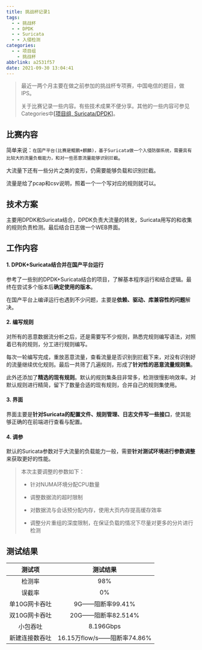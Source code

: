 ```yaml
---
title: 挑战杯记录1
tags:
  - - 挑战杯
  - - DPDK
  - - Suricata
  - - 入侵检测
categories:
  - - 项目组
    - 挑战杯
abbrlink: a2531f57
date: 2021-09-30 13:04:41
---
```


> 最近一两个月主要在做之前参加的挑战杯专项赛，中国电信的题目，做IPS。
>
> 关于比赛记录一些内容。有些技术成果不便分享。其他的一些内容可参见Categories中[[项目组, Suricata/DPDK]](https://leex0.top/categories/)。

## 比赛内容

简单来说：`在国产平台(比赛是鲲鹏+麒麟)，基于Suricata做一个入侵防御系统，需要具有比较大的流量负载能力，和对一些恶意流量能够识别拦截`。

大流量下还有一些分片之类的变形，仍需要能够负载和识别拦截。

流量是给了pcap和csv说明，照着一个一个写对应的规则就可以。

## 技术方案

主要用DPDK和Suricata结合，DPDK负责大流量的转发，Suricata用写的和收集的规则负责检测。最后结合日志做一个WEB界面。

## 工作内容

#### 1. DPDK+Suricata结合并在国产平台运行

参考了一些别的DPDK+Suricata结合的项目，了解基本程序运行和结合逻辑。最终在尝试多个版本后**确定使用的版本**。

在国产平台上编译运行也遇到不少问题，主要是**依赖、驱动、库兼容性的问题**解决。

#### 2. 编写规则

对所有的恶意数据流分析之后，还是需要写不少规则，熟悉完规则编写语法，对照着已有的规则，分工进行规则编写。

每次一轮编写完成，重放恶意流量，查看流量是否识别到拦截下来，对没有识别好的流量继续优化规则。最后一共筛了几遍规则，形成了**针对性的恶意流量规则集**。

此外还添加了**精选的现有规则**。默认的规则集条目非常多，检测很慢影响效率。对默认规则进行精简，留下了数量合适的现有规则，合并自己的规则集使用。

#### 3. 界面

界面主要是**针对Suricata的配置文件、规则管理、日志文件写一些接口**，使其能够正确的在前端进行查看与配置。

#### 4. 调参

默认的Suricata参数对于大流量的负载能力一般，需要**针对测试环境进行参数调整**来获取更好的性能。

> 本次主要调整的参数如下：
>
> - 针对NUMA环境分配CPU数量
>
> - 调整数据流的超时限制
>
> - 对数据流与会话预分配内存，使用大页内存提高缓存效率
>
> - 调整分片重组的深度限制，在保证负载的情况下尽量对更多的分片进行检测

## 

## 测试结果

|     测试项     |          测试结果           |
| :------------: | :-------------------------: |
|     检测率     |             98%             |
|     误截率     |             0%              |
| 单10G网卡吞吐  |      9G——阻断率99.41%       |
| 双10G网卡吞吐  |     20G——阻断率82.514%      |
|    小包吞吐    |          8.196Gbps          |
| 新建连接数吞吐 | 16.15万flow/s——阻断率74.86% |
